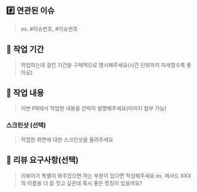 ## #️⃣ 연관된 이슈

> ex. #이슈번호, #이슈번호

## 📝 작업 기간

> 작업하는데 걸린 기간을 구체적으로 명시해주세요(시간 단위까지 자세할수록 좋아요)

## 📝 작업 내용

> 이번 PR에서 작업한 내용을 간략히 설명해주세요(이미지 첨부 가능)

### 스크린샷 (선택)

> 작업한 화면에 대한 스크린샷을 올려주세요

## 💬 리뷰 요구사항(선택)

> 리뷰어가 특별히 봐주었으면 하는 부분이 있다면 작성해주세요
> ex. 메서드 XXX의 이름을 더 잘 짓고 싶은데 혹시 좋은 명칭이 있을까요?
